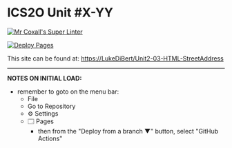 # ICS2O Unit #X-YY

[![Mr Coxall's Super Linter](https://github.com/LukeDiBert/Unit2-03-HTML-StreetAddress/workflows/Mr%20Coxall's%20Super%20Linter/badge.svg)](https://github.com/LukeDiBert/Unit2-03-HTML-StreetAddress/actions)

[![Deploy Pages](https://github.com/LukeDiBert/Unit2-03-HTML-StreetAddress/workflows/Deploy%20Pages/badge.svg)](https://github.com/LukeDiBert/Unit2-03-HTML-StreetAddress/actions)

This site can be found at: [https://LukeDiBert/Unit2-03-HTML-StreetAddress](https://LukeDiBert/Unit2-03-HTML-StreetAddress)

---

**NOTES ON INITIAL LOAD:**
- remember to goto on the menu bar:
  - File
  - Go to Repository
  - ⚙ Settings
  - 🗔 Pages
    - then from the "Deploy from a branch ▼" button, select "GitHub Actions"
